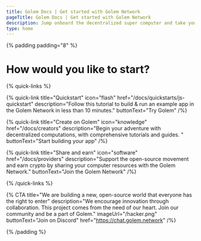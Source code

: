 ```yaml
---
title: Golem Docs | Get started with Golem Network
pageTitle: Golem Docs | Get started with Golem Network
description: Jump onboard the decentralized super computer and take your applications to the next level.
type: home
---
```


{% padding padding="8" %}

# How would you like to start?

{% quick-links %}

{% quick-link title="Quickstart" icon="flash" href="/docs/quickstarts/js-quickstart" description="Follow this tutorial to build & run an example app in the Golem Network in less than 10 minutes." buttonText="Try Golem" /%}

{% quick-link title="Create on Golem" icon="knowledge" href="/docs/creators" description="Begin your adventure with decentralized computations, with comprehensive tutorials and guides. " buttonText="Start building your app" /%}

{% quick-link title="Share and earn" icon="software" href="/docs/providers" description="Support the open-source movement and earn crypto by sharing your computer resources with the Golem Network." buttonText="Join the Golem Network" /%}

{% /quick-links %}

{% CTA
    title="We are building a new, open-source world that everyone has the right to enter" description="We encourage innovation through collaboration. This project comes from the need of our heart. Join our community and be a part of Golem." imageUrl="/hacker.png" buttonText="Join on Discord" href="https://chat.golem.network"
 /%}

{% /padding %}
